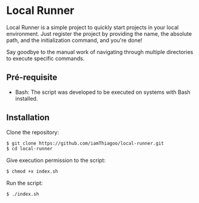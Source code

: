# Local Runner

Local Runner is a simple project to quickly start projects in your local environment. Just register the project by providing the name, the absolute path, and the initialization command, and you're done!

Say goodbye to the manual work of navigating through multiple directories to execute specific commands.

## Pré-requisite
- Bash: The script was developed to be executed on systems with Bash installed.

## Installation

Clone the repository:
```bash 
$ git clone https://github.com/iamThiagoo/local-runner.git
$ cd local-runner
```

Give execution permission to the script:

```bash 
$ chmod +x index.sh
```

Run the script:

```bash 
$ ./index.sh
```
